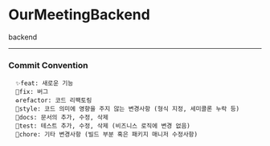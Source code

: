 # OurMeetingBackend
backend

<hr/>

### Commit Convention

```
  ✨feat: 새로운 기능
  🐛fix: 버그
  ♻️refactor: 코드 리팩토링
  💅style: 코드 의미에 영향을 주지 않는 변경사항 (형식 지정, 세미콜론 누락 등)
  📝docs: 문서의 추가, 수정, 삭제
  🧪test: 테스트 추가, 수정, 삭제 (비즈니스 로직에 변경 없음)
  🧹chore: 기타 변경사항 (빌드 부분 혹은 패키지 매니저 수정사항)
```
